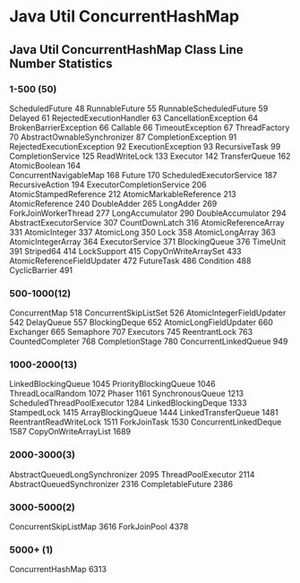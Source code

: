 # Java Util ConcurrentHashMap

## Java Util ConcurrentHashMap Class Line Number Statistics

### 1-500 (50)
ScheduledFuture 48
RunnableFuture 55
RunnableScheduledFuture 59
Delayed 61
RejectedExecutionHandler 63
CancellationException 64
BrokenBarrierException 66
Callable 66
TimeoutException 67
ThreadFactory 70
AbstractOwnableSynchronizer 87
CompletionException 91
RejectedExecutionException 92
ExecutionException 93
RecursiveTask 99
CompletionService 125
ReadWriteLock 133
Executor 142
TransferQueue 162
AtomicBoolean 164  
ConcurrentNavigableMap 168
Future 170
ScheduledExecutorService 187
RecursiveAction 194
ExecutorCompletionService 206
AtomicStampedReference 212
AtomicMarkableReference 213
AtomicReference 240
DoubleAdder 265
LongAdder 269
ForkJoinWorkerThread 277
LongAccumulator 290
DoubleAccumulator 294
AbstractExecutorService 307
CountDownLatch 316
AtomicReferenceArray 331
AtomicInteger 337
AtomicLong 350
Lock 358
AtomicLongArray 363
AtomicIntegerArray 364
ExecutorService 371
BlockingQueue 376
TimeUnit 391
Striped64 414
LockSupport 415
CopyOnWriteArraySet 433
AtomicReferenceFieldUpdater 472
FutureTask 486
Condition 488
CyclicBarrier 491
 

### 500-1000(12)
ConcurrentMap 518
ConcurrentSkipListSet 526
AtomicIntegerFieldUpdater 542
DelayQueue 557
BlockingDeque 652
AtomicLongFieldUpdater 660
Exchanger 665
Semaphore 707
Executors 745
ReentrantLock 763
CountedCompleter 768
CompletionStage 780
ConcurrentLinkedQueue 949




### 1000-2000(13)
LinkedBlockingQueue 1045
PriorityBlockingQueue 1046
ThreadLocalRandom 1072
Phaser 1161
SynchronousQueue 1213
ScheduledThreadPoolExecutor 1284
LinkedBlockingDeque 1333
StampedLock 1415
ArrayBlockingQueue 1444
LinkedTransferQueue 1481
ReentrantReadWriteLock 1511
ForkJoinTask 1530
ConcurrentLinkedDeque 1587
CopyOnWriteArrayList 1689

### 2000-3000(3)

AbstractQueuedLongSynchronizer 2095
ThreadPoolExecutor 2114
AbstractQueuedSynchronizer 2316
CompletableFuture 2386

### 3000-5000(2)
ConcurrentSkipListMap 3616
ForkJoinPool 4378

### 5000+ (1)
ConcurrentHashMap 6313